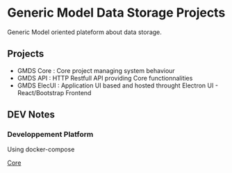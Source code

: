 # Generic Model Data Storage Projects

Generic Model oriented plateform about data storage.

## Projects

- GMDS Core : Core project managing system behaviour
- GMDS API : HTTP Restfull API providing Core functionnalities
- GMDS ElecUI : Application UI based and hosted throught Electron UI - React/Bootstrap Frontend

## DEV Notes

### Developpement Platform

Using docker-compose

[Core](./gmds-core/README.md)
